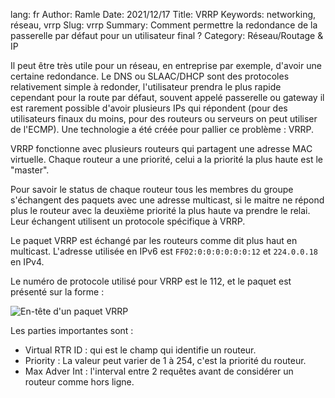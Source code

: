 lang: fr
Author: Ramle
Date: 2021/12/17
Title: VRRP
Keywords: networking, réseau, vrrp
Slug: vrrp
Summary: Comment permettre la redondance de la passerelle par défaut pour un utilisateur final ?
Category: Réseau/Routage & IP

Il peut être très utile pour un réseau, en entreprise par exemple, d'avoir une certaine redondance. Le DNS ou SLAAC/DHCP sont des protocoles relativement simple à redonder, l'utilisateur prendra le plus rapide cependant pour la route par défaut, souvent appelé passerelle ou gateway il est rarement possible d'avoir plusieurs IPs qui répondent (pour des utilisateurs finaux du moins, pour des routeurs ou serveurs on peut utiliser de l'ECMP). Une technologie a été créée pour pallier ce problème : VRRP.

VRRP fonctionne avec plusieurs routeurs qui partagent une adresse MAC virtuelle. Chaque routeur a une priorité, celui a la priorité la plus haute est le "master".

Pour savoir le status de chaque routeur tous les membres du groupe s'échangent des paquets avec une adresse multicast, si le maitre ne répond plus le routeur avec la deuxième priorité la plus haute va prendre le relai. Leur échangent utilisent un protocole spécifique à VRRP.

Le paquet VRRP est échangé par les routeurs comme dit plus haut en multicast. L'adresse utilisée en IPv6 est `FF02:0:0:0:0:0:0:12` et  `224.0.0.18` en IPv4.

Le numéro de protocole utilisé pour VRRP est le 112, et le paquet est présenté sur la forme :



![En-tête d'un paquet VRRP](/static/img/vrrp/vrrp_header.webp)

Les parties importantes sont :

- Virtual RTR ID : qui est le champ qui identifie un routeur.
- Priority : La valeur peut varier de 1 à 254, c'est la priorité du routeur.
- Max Adver Int : l'interval entre 2 requêtes avant de considérer un routeur comme hors ligne.
